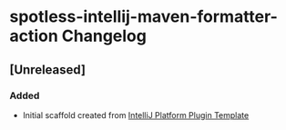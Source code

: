 <!-- Keep a Changelog guide -> https://keepachangelog.com -->

# spotless-intellij-maven-formatter-action Changelog

## [Unreleased]
### Added
- Initial scaffold created from [IntelliJ Platform Plugin Template](https://github.com/JetBrains/intellij-platform-plugin-template)
